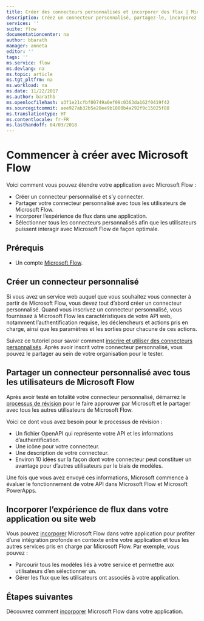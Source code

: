 ```yaml
---
title: Créer des connecteurs personnalisés et incorporer des flux | Microsoft Docs
description: Créez un connecteur personnalisé, partagez-le, incorporez un flux et bien plus encore.
services: ''
suite: flow
documentationcenter: na
author: bbarath
manager: anneta
editor: ''
tags: ''
ms.service: flow
ms.devlang: na
ms.topic: article
ms.tgt_pltfrm: na
ms.workload: na
ms.date: 11/22/2017
ms.author: barathb
ms.openlocfilehash: a3f1e21cfbf00749a0ef09c0363da162f0419f42
ms.sourcegitcommit: aee927ab32b5e28ee9b1880b4a292f9c15025f88
ms.translationtype: HT
ms.contentlocale: fr-FR
ms.lasthandoff: 04/03/2018
---
```

# <a name="start-to-build-with-microsoft-flow"></a>Commencer à créer avec Microsoft Flow

Voici comment vous pouvez étendre votre application avec Microsoft Flow :

* Créer un connecteur personnalisé et s’y connecter.
* Partager votre connecteur personnalisé avec tous les utilisateurs de Microsoft Flow.
* Incorporer l’expérience de flux dans une application.
* Sélectionner tous les connecteurs personnalisés afin que les utilisateurs puissent interagir avec Microsoft Flow de façon optimale.

## <a name="prerequisites"></a>Prérequis

* Un compte [Microsoft Flow](https://flow.microsoft.com).

## <a name="create-a-custom-connector"></a>Créer un connecteur personnalisé

Si vous avez un service web auquel que vous souhaitez vous connecter à partir de Microsoft Flow, vous devez tout d’abord créer un connecteur personnalisé. Quand vous inscrivez un connecteur personnalisé, vous fournissez à Microsoft Flow les caractéristiques de votre API web, notamment l’authentification requise, les déclencheurs et actions pris en charge, ainsi que les paramètres et les sorties pour chacune de ces actions.

Suivez ce tutoriel pour savoir comment [inscrire et utiliser des connecteurs personnalisés](https://powerapps.microsoft.com/tutorials/register-custom-api/). Après avoir inscrit votre connecteur personnalisé, vous pouvez le partager au sein de votre organisation pour le tester.

## <a name="share-a-custom-connector-with-all-microsoft-flow-users"></a>Partager un connecteur personnalisé avec tous les utilisateurs de Microsoft Flow

Après avoir testé en totalité votre connecteur personnalisé, démarrez le [processus de révision](https://flow.microsoft.com/blog/calling-all-saas-apps-now-you-can-build-your-own-connector-for-flow-and-logic-apps/) pour le faire approuver par Microsoft et le partager avec tous les autres utilisateurs de Microsoft Flow.

Voici ce dont vous avez besoin pour le processus de révision :

* Un fichier OpenAPI qui représente votre API et les informations d’authentification.
* Une icône pour votre connecteur.
* Une description de votre connecteur.
* Environ 10 idées sur la façon dont votre connecteur peut constituer un avantage pour d’autres utilisateurs par le biais de modèles.

Une fois que vous avez envoyé ces informations, Microsoft commence à évaluer le fonctionnement de votre API dans Microsoft Flow et Microsoft PowerApps.

## <a name="embed-the-flow-experience-into-your-website-or-app"></a>Incorporer l’expérience de flux dans votre application ou site web

Vous pouvez [incorporer](embed-flow-dev.md) Microsoft Flow dans votre application pour profiter d’une intégration profonde en contexte entre votre application et tous les autres services pris en charge par Microsoft Flow. Par exemple, vous pouvez :

* Parcourir tous les modèles liés à votre service et permettre aux utilisateurs d’en sélectionner un.
* Gérer les flux que les utilisateurs ont associés à votre application.

## <a name="next-steps"></a>Étapes suivantes

Découvrez comment [incorporer](embed-flow-dev.md) Microsoft Flow dans votre application.
